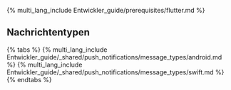 {% multi_lang_include Entwickler_guide/prerequisites/flutter.md %}

## Nachrichtentypen

{% tabs %}
{% multi_lang_include Entwickler_guide/_shared/push_notifications/message_types/android.md %}
{% multi_lang_include Entwickler_guide/_shared/push_notifications/message_types/swift.md %}
{% endtabs %}
